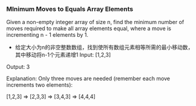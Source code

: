 ### MInimum Moves to Equals Array Elements
Given a non-empty integer array of size n, find the minimum number of moves required to make all array elements equal, where a move is incrementing n - 1 elements by 1.

* 给定大小为n的非空整数数组，找到使所有数组元素相等所需的最小移动数，其中移动将n-1个元素递增1
Input:
[1,2,3]

Output:
3

Explanation:
Only three moves are needed (remember each move increments two elements):

[1,2,3]  =>  [2,3,3]  =>  [3,4,3]  =>  [4,4,4]